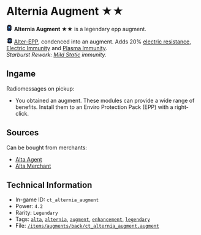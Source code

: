 # Alternia Augment ★★

<img src="https://raw.githubusercontent.com/Ceterai/Enternia/main/items/augments/back/ct_alternia_augment.png" alt="Alternia Augment ★★ icon" loading="lazy" height=16px width="auto" /> **Alternia Augment ★★** is a legendary epp augment.

<img src="https://raw.githubusercontent.com/Ceterai/Enternia/main/items/armors/alta/tier6/alternia/epp/icon.png" alt="Alter-EPP icon" loading="lazy" height=16px width="auto" /> [Alter-EPP](https://ceterai.github.io/MyEnternia/Wiki/Alter-EPP), condenced into an augment.
Adds 20% [electric resistance](https://ceterai.github.io/MyEnternia/Wiki/electricresistance), [Electric Immunity](https://ceterai.github.io/MyEnternia/Wiki/ElectricImmunity) and [Plasma Immunity](https://ceterai.github.io/MyEnternia/Wiki/PlasmaImmunity).  
_Starburst Rework: _[Mild Static](https://ceterai.github.io/MyEnternia/Wiki/MildStatic)_ immunity._

## Ingame

Radiomessages on pickup:

- You obtained an augment. These modules can provide a wide range of benefits. Install them to an Enviro Protection Pack (EPP) with a right-click.

## Sources

Can be bought from merchants:

- [Alta Agent](https://ceterai.github.io/MyEnternia/Wiki/AltaAgent)
- [Alta Merchant](https://ceterai.github.io/MyEnternia/Wiki/AltaMerchant)

## Technical Information

- In-game ID: `ct_alternia_augment`
- Power: `4.2`
- Rarity: `Legendary`
- Tags: [`alta`](https://ceterai.github.io/MyEnternia/Wiki/Tags/Alta), [`alternia`](https://ceterai.github.io/MyEnternia/Wiki/Tags/Alternia), [`augment`](https://ceterai.github.io/MyEnternia/Wiki/Tags/Augment), [`enhancement`](https://ceterai.github.io/MyEnternia/Wiki/Tags/Enhancement), [`legendary`](https://ceterai.github.io/MyEnternia/Wiki/Tags/Legendary)
- File: [`/items/augments/back/ct_alternia_augment.augment`](https://github.com/Ceterai/Enternia/blob/main/items/augments/back/ct_alternia_augment.augment)
